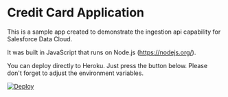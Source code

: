 # Credit Card Application

This is a sample app created to demonstrate the ingestion api capability for Salesforce Data Cloud.

It was built in JavaScript that runs on Node.js (https://nodejs.org/).

You can deploy directly to Heroku. Just press the button below. Please don't forget to adjust the environment variables.

[![Deploy](https://www.herokucdn.com/deploy/button.png)](https://heroku.com/deploy?template=https://github.com/mgalvao2012/credit-card-application)
